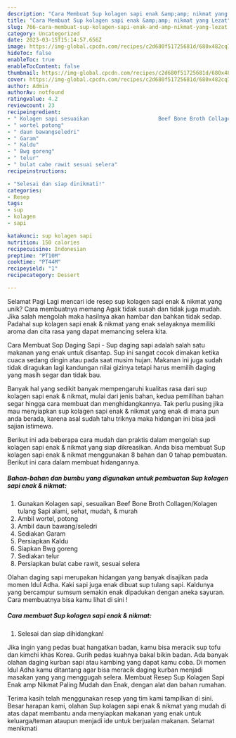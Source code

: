 ```yaml
---
description: "Cara Membuat Sup kolagen sapi enak &amp;amp; nikmat yang Lezat"
title: "Cara Membuat Sup kolagen sapi enak &amp;amp; nikmat yang Lezat"
slug: 766-cara-membuat-sup-kolagen-sapi-enak-and-amp-nikmat-yang-lezat
category: Uncategorized
date: 2023-03-15T15:14:57.656Z
image: https://img-global.cpcdn.com/recipes/c2d680f51725681d/680x482cq70/sup-kolagen-sapi-enak-nikmat-foto-resep-utama.jpg
hideToc: false
enableToc: true
enableTocContent: false
thumbnail: https://img-global.cpcdn.com/recipes/c2d680f51725681d/680x482cq70/sup-kolagen-sapi-enak-nikmat-foto-resep-utama.jpg
cover: https://img-global.cpcdn.com/recipes/c2d680f51725681d/680x482cq70/sup-kolagen-sapi-enak-nikmat-foto-resep-utama.jpg
author: Admin
authorAv: notfound
ratingvalue: 4.2
reviewcount: 23
recipeingredient:
- " Kolagen sapi sesuaikan                      Beef Bone Broth CollagenKolagen tulang Sapi alami sehat mudah  murah"
- " wortel potong"
- " daun bawangseledri"
- " Garam"
- " Kaldu"
- " Bwg goreng"
- " telur"
- " bulat cabe rawit sesuai selera"
recipeinstructions:

- "Selesai dan siap dinikmati!"
categories:
- Resep
tags:
- sup
- kolagen
- sapi

katakunci: sup kolagen sapi 
nutrition: 150 calories
recipecuisine: Indonesian
preptime: "PT10M"
cooktime: "PT44M"
recipeyield: "1"
recipecategory: Dessert

---
```



Selamat Pagi Lagi mencari ide resep sup kolagen sapi enak &amp; nikmat yang unik? Cara membuatnya memang Agak tidak susah dan tidak juga mudah. Jika salah mengolah maka hasilnya akan hambar dan bahkan tidak sedap. Padahal sup kolagen sapi enak &amp; nikmat yang enak selayaknya memiliki aroma dan cita rasa yang dapat memancing selera kita.


Cara Membuat Sop Daging Sapi - Sup daging sapi adalah salah satu makanan yang enak untuk disantap. Sup ini sangat cocok dimakan ketika cuaca sedang dingin atau pada saat musim hujan. Makanan ini juga sudah tidak diragukan lagi kandungan nilai gizinya tetapi harus memilih daging yang masih segar dan tidak bau.

Banyak hal yang sedikit banyak mempengaruhi kualitas rasa dari sup kolagen sapi enak &amp; nikmat, mulai dari jenis bahan, kedua pemilihan bahan segar hingga cara membuat dan menghidangkannya. Tak perlu pusing jika mau menyiapkan sup kolagen sapi enak &amp; nikmat yang enak di mana pun anda berada, karena asal sudah tahu triknya maka hidangan ini bisa jadi sajian istimewa.


Berikut ini ada beberapa cara mudah dan praktis dalam mengolah sup kolagen sapi enak &amp; nikmat yang siap dikreasikan. Anda bisa membuat Sup kolagen sapi enak &amp; nikmat menggunakan 8 bahan dan 0 tahap pembuatan. Berikut ini cara dalam membuat hidangannya.

<!--inarticleads1-->

##### Bahan-bahan dan bumbu yang digunakan untuk pembuatan Sup kolagen sapi enak &amp; nikmat:

1. Gunakan  Kolagen sapi, sesuaikan                      Beef Bone Broth Collagen/Kolagen tulang Sapi alami, sehat, mudah, &amp; murah
1. Ambil  wortel, potong
1. Ambil  daun bawang/seledri
1. Sediakan  Garam
1. Persiapkan  Kaldu
1. Siapkan  Bwg goreng
1. Sediakan  telur
1. Persiapkan  bulat cabe rawit, sesuai selera


Olahan daging sapi merupakan hidangan yang banyak disajikan pada momen Idul Adha. Kaki sapi juga enak dibuat sup tulang sapi. Kaldunya yang bercampur sumsum semakin enak dipadukan dengan aneka sayuran. Cara membuatnya bisa kamu lihat di sini ! 

<!--inarticleads2-->

##### Cara membuat Sup kolagen sapi enak &amp; nikmat:


1. Selesai dan siap dihidangkan!

Jika ingin yang pedas buat hangatkan badan, kamu bisa meracik sup tofu dan kimchi khas Korea. Gurih pedas kuahnya bakal bikin badan. Ada banyak olahan daging kurban sapi atau kambing yang dapat kamu coba. Di momen Idul Adha kamu ditantang agar bisa meracik daging kurban menjadi masakan yang yang menggugah selera. Membuat Resep Sup Kolagen Sapi Enak amp Nikmat Paling Mudah dan Enak, dengan alat dan bahan rumahan. 

Terima kasih telah menggunakan resep yang tim kami tampilkan di sini. Besar harapan kami, olahan Sup kolagen sapi enak &amp; nikmat yang mudah di atas dapat membantu anda menyiapkan makanan yang enak untuk keluarga/teman ataupun menjadi ide untuk berjualan makanan. Selamat menikmati
